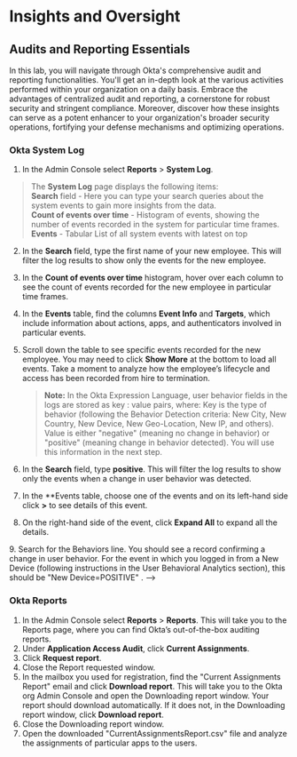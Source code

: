 # Insights and Oversight

## Audits and Reporting Essentials

In this lab, you will navigate through Okta's comprehensive audit and reporting functionalities. You'll get an in-depth look at the various activities performed within your organization on a daily basis. Embrace the advantages of centralized audit and reporting, a cornerstone for robust security and stringent compliance. Moreover, discover how these insights can serve as a potent enhancer to your organization's broader security operations, fortifying your defense mechanisms and optimizing operations.

### Okta System Log

1. In the Admin Console select  **Reports** > **System Log**.

>The **System Log** page displays the following items: \
   **Search** field - Here you can type your search queries about the system events to gain more insights from the data. \
   **Count of events over time** - Histogram of events, showing the number of events recorded in the system for particular time frames. \
   **Events** - Tabular List of all system events with latest on top

2. In the **Search** field, type the first name of your new employee.
This will filter the log results to show only the events for the new employee.
3. In the **Count of events over time** histogram, hover over each column to see the count of events recorded for the new employee in particular time frames.
4. In the **Events** table, find the columns **Event Info** and **Targets**, which include information about actions, apps, and authenticators involved in particular events.
5. Scroll down the table to see specific events recorded for the new employee. You may need to click **Show More** at the bottom to load all events.
Take a moment to analyze how the employee’s lifecycle and access has been recorded from hire to termination.

   > **Note:** In the Okta Expression Language, user behavior fields in the logs are stored as key : value pairs, where:
   Key is the type of behavior (following the Behavior Detection criteria: New City, New Country, New Device, New Geo-Location, New IP, and others).
   Value is either "negative" (meaning no change in behavior) or "positive" (meaning change in behavior detected).
  You will use this information in the next step.
   >

6. In the **Search** field, type **positive**.
This will filter the log results to show only the events when a change in user behavior was detected.
7. In the **Events table, choose one of the events and on its left-hand side click **>** to see details of this event.
8. On the right-hand side of the event, click **Expand All** to expand all the details.

<!-->
9. Search for the Behaviors line.
You should see a record confirming a change in user behavior. For the event in which you logged in from a New Device (following instructions in the User Behavioral Analytics section), this should be "New Device=POSITIVE" .
-->

### Okta Reports

1. In the Admin Console select **Reports** > **Reports**.
This will take you to the Reports page, where you can find Okta’s out-of-the-box auditing reports.
2. Under **Application Access Audit**, click **Current Assignments**.
3. Click **Request report**.
4. Close the Report requested window.
5. In the mailbox you used for registration, find the "Current Assignments Report" email and click **Download report**.
This will take you to the Okta org Admin Console and open the Downloading report window. Your report should download automatically. If it does not, in the Downloading report window, click **Download report**.
6. Close the Downloading report window.
7. Open the downloaded "CurrentAssignmentsReport.csv" file and analyze the assignments of particular apps to the users.
